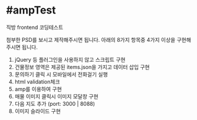 #ampTest
===========

직방 frontend 코딩테스트

첨부한 PSD를 보시고 제작해주시면 됩니다.
아래의 8가지 항목중 4가지 이상을 구현해주시면 됩니다. 

1. jQuery 등 플러그인을 사용하지 않고 스크립트 구현
2. 건물정보 영역은 제공된  items.json을 가지고 데이터 삽입 구현
3. 문의하기 클릭 시 모바일에서 전화걸기 실행
4. html validation체크
5. amp를 이용하여 구현
6. 매물 이미지 클릭시 이미지 모달창 구현 
7. 다음 지도 추가  (port: 3000 | 8088)
8. 이미지 슬라이드 구현 



